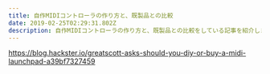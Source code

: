 ```yaml
---
title: 自作MIDIコントローラの作り方と、既製品との比較
date: 2019-02-25T02:29:31.802Z
description: 自作MIDIコントローラの作り方と、既製品との比較をしている記事を紹介します。
---
```

https://blog.hackster.io/greatscott-asks-should-you-diy-or-buy-a-midi-launchpad-a39bf7327459
